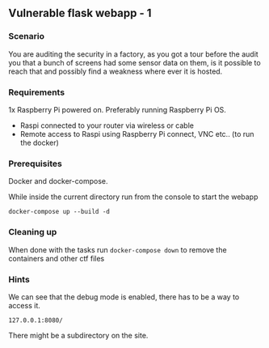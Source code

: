 ## Vulnerable flask webapp - 1

### Scenario 

You are auditing the security in a factory, as you got a tour before the audit you that a bunch of screens had some sensor data on them, is it possible to reach that and possibly
find a weakness where ever it is hosted.

### Requirements

1x Raspberry Pi powered on. Preferably running Raspberry Pi OS.

* Raspi connected to your router via wireless or cable
* Remote access to Raspi using Raspberry Pi connect, VNC etc.. (to run the docker)

### Prerequisites

Docker and docker-compose.

While inside the current directory run from the console to start the webapp

`docker-compose up --build -d`

### Cleaning up

When done with the tasks run `docker-compose down` to remove the containers and other ctf files

### **Hints**

We can see that the debug mode is enabled, there has to be a way to access it.

`127.0.0.1:8080/`

There might be a subdirectory on the site.

